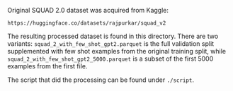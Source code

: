 Original SQUAD 2.0 dataset was acquired from Kaggle: 

```
https://huggingface.co/datasets/rajpurkar/squad_v2
```

The resulting processed dataset is found in this directory. There are two variants: ```squad_2_with_few_shot_gpt2.parquet``` is the full validation split supplemented with few shot examples from the original training split, while ```squad_2_with_few_shot_gpt2_5000.parquet``` is a subset of the first 5000 examples from the first file.


The script that did the processing can be found under ``./script``.